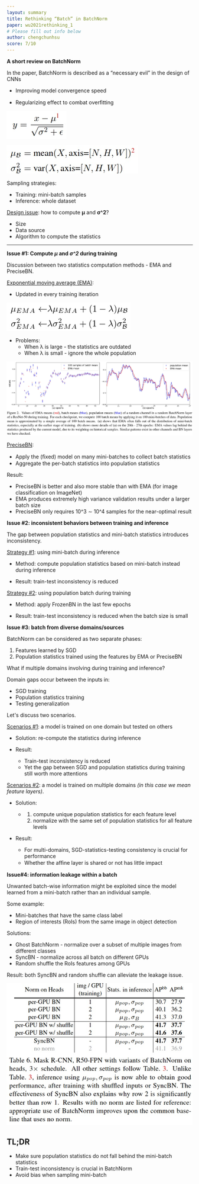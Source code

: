 ```yaml
---
layout: summary
title: Rethinking “Batch” in BatchNorm
paper: wu2021rethinking_1
# Please fill out info below
author: chengchunhsu
score: 7/10
---
```


**A short review on BatchNorm**

In the paper, BatchNorm is described as a “necessary evil” in the design of CNNs

- Improving model convergence speed

- Regularizing effect to combat overﬁtting



![BN_EQ1](wu2021rethinking_1_1.jpg)

![BN EQ2](wu2021rethinking_2.jpg)



Sampling strategies:

* Training: mini-batch samples
* Inference: whole dataset



<u>Design issue</u>: how to compute **μ** and **σ^2**?

- Size
- Data source
- Algorithm to compute the statistics



---

**Issue #1: Compute *μ* and *σ^2* during training**

Discussion between two statistics computation methods - EMA and PreciseBN.



<u>Exponential moving average (EMA)</u>: 

- Updated in every training iteration



![EMA equation](wu2021rethinking_3.jpg)



- Problems:
  - When λ is large - the statistics are outdated
  - When λ is small - ignore the whole population



![EMC_training](wu2021rethinking_5.jpg)



<u>PreciseBN</u>:

- Apply the (ﬁxed) model on many mini-batches to collect batch statistics
- Aggregate the per-batch statistics into population statistics



Result:

- PreciseBN is better and also more stable than with EMA (for image classification on ImageNet)
- EMA produces extremely high variance validation results under a larger batch size
- PreciseBN only requires 10^3 ∼ 10^4 samples for the near-optimal result



**Issue #2: inconsistent behaviors between training and inference**

The gap between population statistics and mini-batch statistics introduces inconsistency. 



<u>Strategy #1</u>: using mini-batch during inference

- Method: compute population statistics based on mini-batch instead during inference

- Result: train-test inconsistency is reduced



<u>Strategy #2</u>: using population batch during training

- Method: apply FrozenBN in the last few epochs

- Result: train-test inconsistency is reduced when the batch size is small





**Issue #3: batch from diverse domains/sources**

BatchNorm can be considered as two separate phases:

1. Features learned by SGD
2. Population statistics trained using the features by EMA or PreciseBN



What if multiple domains involving during training and inference?

Domain gaps occur between the inputs in:

- SGD training
- Population statistics training
- Testing generalization



Let's discuss two scenarios.



<u>Scenarios #1</u>: a model is trained on one domain but tested on others

- Solution: re-compute the statistics during inference

- Result: 
  - Train-test inconsistency is reduced
  - Yet the gap between SGD and population statistics during training still worth more attentions



<u>Scenarios #2</u>:  a model is trained on multiple domains *(in this case we mean feature layers)*. 

- Solution: 
  - 1. compute unique population statistics for each feature level
    2. normalize with the same set of population statistics for all feature levels

- Result:
  - For multi-domains, SGD-statistics-testing consistency is crucial for performance
  - Whether the afﬁne layer is shared or not has little impact



**Issue#4: information leakage within a batch**

Unwanted batch-wise information might be exploited since the model learned from a mini-batch rather than an individual sample.



Some example: 

- Mini-batches that have the same class label
- Region of interests (RoIs) from the same image in object detection



Solutions:

- Ghost BatchNorm - normalize over a subset of multiple images from different classes
- SyncBN - normalize across all batch on different GPUs
- Random shuffle the RoIs features among GPUs



Result: both SyncBN and random shuffle can alleviate the leakage issue.

![Table 6.](wu2021rethinking_4.jpg)



## TL;DR

* Make sure population statistics do not fall behind the mini-batch statistics
* Train-test inconsistency is crucial in BatchNorm
* Avoid bias when sampling mini-batch
